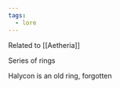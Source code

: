 ```yaml
---
tags:
  - lore
---
```

Related to [[Aetheria]]

Series of rings

Halycon is an old ring, forgotten 

